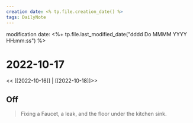 ```yaml
---
creation date: <% tp.file.creation_date() %>
tags: DailyNote 
---
```


modification date: <%+ tp.file.last_modified_date("dddd Do MMMM YYYY HH:mm:ss") %> 

# 2022-10-17

<< [[2022-10-16]] | [[2022-10-18]]>>


## Off

> Fixing a Faucet, a leak, and the floor under the kitchen sink.  

